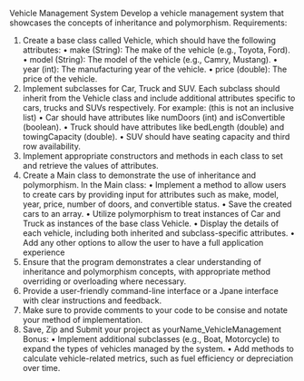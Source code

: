 Vehicle Management System
Develop a vehicle management system that showcases the concepts of inheritance and polymorphism.
Requirements:
1.	Create a base class called Vehicle, which should have the following attributes:
•	make (String): The make of the vehicle (e.g., Toyota, Ford).
•	model (String): The model of the vehicle (e.g., Camry, Mustang).
•	year (int): The manufacturing year of the vehicle.
•	price (double): The price of the vehicle.
2.	Implement subclasses for Car, Truck and SUV. Each subclass should inherit from the Vehicle class and include additional attributes specific to cars, trucks and SUVs respectively. For example: (this is not an inclusive list)
•	Car should have attributes like numDoors (int) and isConvertible (boolean).
•	Truck should have attributes like bedLength (double) and towingCapacity (double).
•	SUV should have seating capacity and third row availability.
3.	Implement appropriate constructors and methods in each class to set and retrieve the values of attributes.
4.	Create a Main class to demonstrate the use of inheritance and polymorphism. In the Main class:
•	Implement a method to allow users to create cars by providing input for attributes such as make, model, year, price, number of doors, and convertible status.
•	Save the created cars to an array.
•	Utilize polymorphism to treat instances of Car and Truck as instances of the base class Vehicle.
•	Display the details of each vehicle, including both inherited and subclass-specific attributes.
•	Add any other options to allow the user to have a full application experience
5.	Ensure that the program demonstrates a clear understanding of inheritance and polymorphism concepts, with appropriate method overriding or overloading where necessary.
6.	Provide a user-friendly command-line interface or a Jpane interface with clear instructions and feedback.
7.	Make sure to provide comments to your code to be consise and notate your method of implementation.
8.	Save, Zip and Submit your project as yourName_VehicleManagement
Bonus:
•	Implement additional subclasses (e.g., Boat, Motorcycle) to expand the types of vehicles managed by the system.
•	Add methods to calculate vehicle-related metrics, such as fuel efficiency or depreciation over time.
